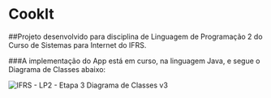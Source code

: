 # CookIt

##Projeto desenvolvido para disciplina de Linguagem de Programação 2 do Curso de Sistemas para Internet do IFRS.

###A implementação do App está em curso, na linguagem Java, e segue o Diagrama de Classes abaixo:

![IFRS - LP2 - Etapa 3 Diagrama de Classes v3](https://user-images.githubusercontent.com/104212128/199812020-df7959c2-8e25-4851-a355-39cd1fabcc00.png)
